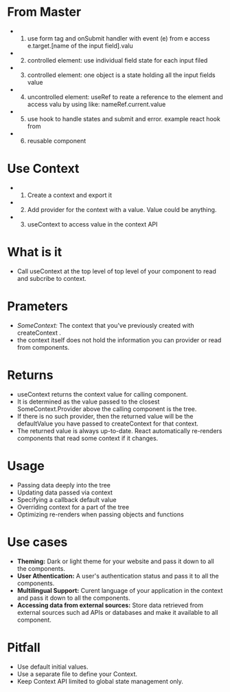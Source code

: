 # From Master
- 1. use form tag and onSubmit handler with event (e) from e access e.target.[name of the input field].valu

- 2. controlled element: use individual field state for each input filed

- 3. controlled element: one object is a state holding all the input fields value

- 4. uncontrolled element: useRef to reate a reference to the element and access valu by using like: nameRef.current.value

- 5. use hook to handle states and submit and error. example react hook from

- 6. reusable component

# Use Context

- 1. Create a context and export it
- 2. Add provider for the context with a value. Value could be anything.
- 3. useContext to access value in the context API

# What is it
- Call useContext at the top level of top level of your component to read and subcribe to context.

# Prameters
- *SomeContext:* The context that you've previously created with createContext .
- the context itself does not hold the information you can provider or read from components.
# Returns
- useContext returns the context value for calling component.
- It is determined as the value passed to the closest SomeContext.Provider above the calling component is the tree.
- If there is no such provider, then the returned value will be the defaultValue you have passed to createContext for that context.
- The returned value is always up-to-date. React automatically re-renders components that read some context if it changes.
#
# Usage
- Passing data deeply into the tree
- Updating data passed via context
- Specifying a callback default value
- Overriding context for a part of the tree
- Optimizing re-renders when passing objects and functions
# Use cases
- **Theming:** Dark or light theme for your website and pass it down to all the components.
- **User Athentication:** A user's authentication status and pass it to all the components.
- **Multilingual Support:** Curent language of your application in the context and pass it down to all the components.
- **Accessing data from external sources:** Store data retrieved from external sources such ad APIs or databases and make it available to all component.
# Pitfall
- Use default initial values.
- Use a separate file to define your Context.
- Keep Context API limited to global state management only.